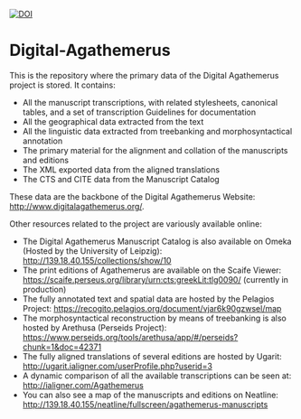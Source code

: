 [![DOI](https://zenodo.org/badge/50170524.svg)](https://zenodo.org/badge/latestdoi/50170524)


# Digital-Agathemerus
This is the repository where the primary data of the Digital Agathemerus project is stored. It contains:   

* All the manuscript transcriptions, with related stylesheets, canonical tables, and a set of transcription Guidelines for documentation
* All the geographical data extracted from the text 
* All the linguistic data extracted from treebanking and morphosyntactical annotation
* The primary material for the alignment and collation of the manuscripts and editions 
* The XML exported data from the aligned translations 
* The CTS and CITE data from the Manuscript Catalog

These data are the backbone of the Digital Agathemerus Website: http://www.digitalagathemerus.org/.  

Other resources related to the project are variously available online: 

* The Digital Agathemerus Manuscript Catalog is also available on Omeka (Hosted by the University of Leipzig): http://139.18.40.155/collections/show/10 
* The print editions of Agathemerus are available on the Scaife Viewer: https://scaife.perseus.org/library/urn:cts:greekLit:tlg0090/ (currently in production)
* The fully annotated text and spatial data are hosted by the Pelagios Project: https://recogito.pelagios.org/document/vjar6k90gzwsel/map
* The morphosyntactical reconstruction by means of treebanking is also hosted by Arethusa (Perseids Project): https://www.perseids.org/tools/arethusa/app/#/perseids?chunk=1&doc=42371
* The fully aligned translations of several editions are hosted by Ugarit: http://ugarit.ialigner.com/userProfile.php?userid=3 
* A dynamic comparison of all the available transcriptions can be seen at: http://ialigner.com/Agathemerus
* You can also see a map of the manuscripts and editions on Neatline: http://139.18.40.155/neatline/fullscreen/agathemerus-manuscripts 

